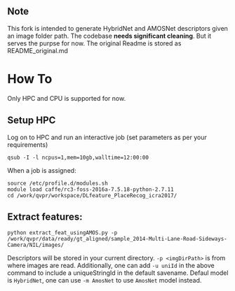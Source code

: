 ## Note
This fork is intended to generate HybridNet and AMOSNet descriptors given an image folder path. The codebase **needs significant cleaning**. But it serves the purpse for now. The original Readme is stored as README_original.md


# How To
Only HPC and CPU is supported for now.

## Setup HPC
Log on to HPC and run an interactive job (set parameters as per your requirements)

``` shell
qsub -I -l ncpus=1,mem=10gb,walltime=12:00:00
```

When a job is assigned:
``` shell
source /etc/profile.d/modules.sh
module load caffe/rc3-foss-2016a-7.5.18-python-2.7.11
cd /work/qvpr/workspace/DLfeature_PlaceRecog_icra2017/
```

## Extract features:
``` shell
python extract_feat_usingAMOS.py -p /work/qvpr/data/ready/gt_aligned/sample_2014-Multi-Lane-Road-Sideways-Camera/NIL/images/
```

Descriptors will be stored in your current directory. `-p <imgDirPath>` is from where images are read. Additionally, one can add `-u uniId` in the above command to include a uniqueStringId in the default savename. Defaul model is `HybridNet`, one can use `-m AmosNet` to use `AmosNet` model instead.
